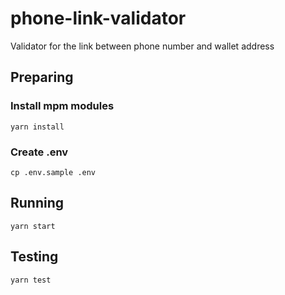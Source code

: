 # phone-link-validator
Validator for the link between phone number and wallet address

## Preparing

### Install mpm modules

```shell
yarn install
```

### Create .env

```shell
cp .env.sample .env
```

## Running

```shell
yarn start
```

## Testing

```shell
yarn test
```
